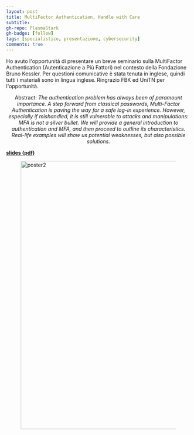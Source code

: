```yaml
---
layout: post
title: MultiFactor Authentication, Handle with Care
subtitle: 
gh-repo: PlasmaStark
gh-badge: [follow]
tags: [specialistico, presentazione, cybersecurity]
comments: true
---
```



Ho avuto l'opportunità di presentare un breve seminario sulla MultiFactor Authentication (Autenticazione a Più Fattori) nel contesto della Fondazione Bruno Kessler. Per questioni comunicative è stata tenuta in inglese, quindi tutti i materiali sono in lingua inglese. Ringrazio FBK ed UniTN per l'opportunità.


<center> 
  Abstract:
  <em>
    The authentication problem has always been of paramount importance. A step forward from classical passwords, Multi-Factor Authentication is paving the way for a safe log-in experience. However, especially if mishandled, it is still vulnerable to attacks and manipulations: MFA is not a silver bullet.
We will provide a general introduction to authentication and MFA, and then proceed to outline its characteristics. Real-life examples will show us potential weaknesses, but also possible solutions. 
  </em>
</center>


[**slides (pdf)**](https://github.com/PlasmaStark/plasmastark.github.io/files/10254671/mfa_slides.pdf)

<figure>
  <img src="https://user-images.githubusercontent.com/64229723/208320355-a140cff6-5d4e-44fd-9285-b560359d9ae2.jpg" alt="poster2" class="center" width="729"/>
</figure>

